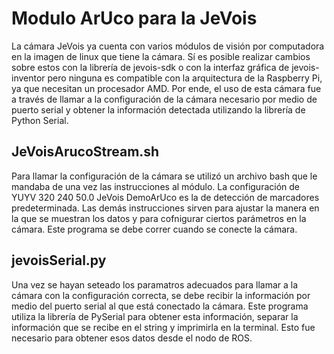 # Modulo ArUco para la JeVois
La cámara JeVois ya cuenta con varios módulos de visión por computadora en la imagen de linux que tiene la cámara. Sí es posible realizar cambios sobre estos con la
librería de jevois-sdk o con la interfaz gráfica de jevois-inventor pero ninguna es compatible con la arquitectura de la Raspberry Pi, ya que necesitan un procesador AMD.
Por ende, el uso de esta cámara fue a través de llamar a la configuración de la cámara necesario por medio de puerto serial y obtener la información detectada utilizando
la librería de Python Serial. 
## JeVoisArucoStream.sh
Para llamar la configuración de la cámara se utilizó un archivo bash que le mandaba de una vez las instrucciones al módulo. La configuración de YUYV 320 240 50.0 JeVois 
DemoArUco es la de detección de marcadores predeterminada. Las demás instrucciones sirven para ajustar la manera en la que se muestran los datos y para cofnigurar ciertos 
parámetros en la cámara. Este programa se debe correr cuando se conecte la cámara.

## jevoisSerial.py
Una vez se hayan seteado los paramatros adecuados para llamar a la cámara con la configuración correcta, se debe recibir la información por medio del puerto serial al que
está conectado la cámara. Este programa utiliza la librería de PySerial para obtener esta información, separar la información que se recibe en el string y imprimirla en la 
terminal. Esto fue necesario para obtener esos datos desde el nodo de ROS. 
